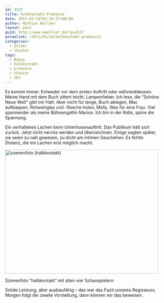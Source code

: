 ```yaml
---
id: 3127
title: halbkontakt-​​Premiere
date: 2011-03-24T01:34:37+00:00
author: Mathias Wellner
layout: post
guid: http://www.mwellner.de/?p=3127
permalink: /2011/03/24/halbkontakt-premiere/
categories:
  - bilder
  - theater
tags:
  - Bühne
  - halbkontakt
  - premiere
  - theater
  - ZES
---
```

Es kommt immer. Entweder vor dem ersten Auftritt oder währenddessen. Meine Hand mit dem Buch zittert leicht. Lampenfieber. Ich lese, die &#8220;Schöne Neue Welt&#8221; gibt mir Halt. Aber nicht für lange, Buch ablegen, Mac aufklappen, Rotweinglas und -flasche holen, Molly. Was für eine Frau. Viel spannender als meine Bühnengattin Marion. Ich bin in der Rolle, spüre die Spannung. 

Ein verhaltenes Lachen beim Unterhosenauftritt. Das Publikum hält sich zurück. Jetzt nicht nervös werden und überzeichnen. Einige sagten später, sie seien zu nah gewesen, zu dicht am intimen Geschehen. Es fehlte Distanz, die ein Lachen erst möglich macht. 

<div style="width: 510px" class="wp-caption aligncenter">
  <a href="http://www.flickr.com/photos/mwellner/5564607465/" title="szenenfoto (halbkontakt) by mwellner, on Flickr"><img src="http://farm6.static.flickr.com/5227/5564607465_779db475cf.jpg" width="500" height="406" alt="szenenfoto (halbkontakt)" /></a>
  
  <p class="wp-caption-text">
    Szenenfoto &#8220;halbkontakt&#8221; mit allen vier Schauspielern<br />
  </p>
</div>

Solide Leistung, aber ausbaufähig &ndash; das war das Fazit unseres Regisseurs. Morgen folgt die zweite Vorstellung, dann können wir das beweisen.